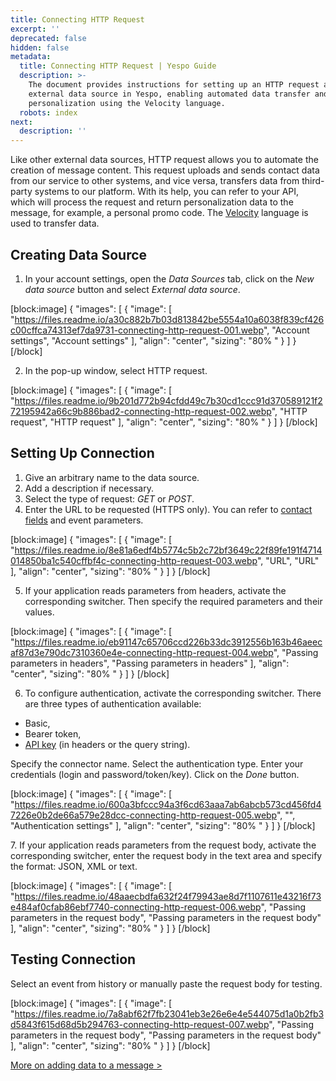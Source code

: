 ```yaml
---
title: Connecting HTTP Request
excerpt: ''
deprecated: false
hidden: false
metadata:
  title: Connecting HTTP Request | Yespo Guide
  description: >-
    The document provides instructions for setting up an HTTP request as an
    external data source in Yespo, enabling automated data transfer and message
    personalization using the Velocity language.
  robots: index
next:
  description: ''
---
```

Like other external data sources, HTTP request allows you to automate the creation of message content. This request uploads and sends contact data from our service to other systems, and vice versa, transfers data from third-party systems to our platform. With its help, you can refer to your API, which will process the request and return personalization data to the message, for example, a personal promo code. The [Velocity](https://docs.yespo.io/docs/introduction-to-velocity) language is used to transfer data.

## Creating Data Source

1. In your account settings, open the _Data Sources_ tab, click on the _New data source_ button and select _External data source_.

[block:image]
{
  "images": [
    {
      "image": [
        "https://files.readme.io/a30c882b7b03d813842be5554a10a6038f839cf426c00cffca74313ef7da9731-connecting-http-request-001.webp",
        "Account settings",
        "Account settings"
      ],
      "align": "center",
      "sizing": "80% "
    }
  ]
}
[/block]


2. In the pop-up window, select HTTP request.

[block:image]
{
  "images": [
    {
      "image": [
        "https://files.readme.io/9b201d772b94cfdd49c7b30cd1ccc91d370589121f272195942a66c9b886bad2-connecting-http-request-002.webp",
        "HTTP request",
        "HTTP request"
      ],
      "align": "center",
      "sizing": "80% "
    }
  ]
}
[/block]


## Setting Up Connection

1. Give an arbitrary name to the data source.
2. Add a description if necessary.
3. Select the type of request: _GET_ or _POST_.
4. Enter the URL to be requested (HTTPS only). You can refer to [contact fields](https://docs.yespo.io/docs/how-import-and-match-contact-fields-in-the-system) and event parameters.

[block:image]
{
  "images": [
    {
      "image": [
        "https://files.readme.io/8e81a6edf4b5774c5b2c72bf3649c22f89fe191f4714014850ba1c540cffbf4c-connecting-http-request-003.webp",
        "URL",
        "URL"
      ],
      "align": "center",
      "sizing": "80% "
    }
  ]
}
[/block]


5. If your application reads parameters from headers, activate the corresponding switcher. Then specify the required parameters and their values.

[block:image]
{
  "images": [
    {
      "image": [
        "https://files.readme.io/eb91147c65706ccd226b33dc3912556b163b46aeecaf87d3e790dc7310360e4e-connecting-http-request-004.webp",
        "Passing parameters in headers",
        "Passing parameters in headers"
      ],
      "align": "center",
      "sizing": "80% "
    }
  ]
}
[/block]


6. To configure authentication, activate the corresponding switcher. There are three types of authentication available:

- Basic,
- Bearer token,
- [API key](https://docs.yespo.io/reference/api-keys) (in headers or the query string).

Specify the connector name. Select the authentication type. Enter your credentials (login and password/token/key). Click on the _Done_ button.

[block:image]
{
  "images": [
    {
      "image": [
        "https://files.readme.io/600a3bfccc94a3f6cd63aaa7ab6abcb573cd456fd47226e0b2de66a579e28dcc-connecting-http-request-005.webp",
        "",
        "Authentication settings"
      ],
      "align": "center",
      "sizing": "80% "
    }
  ]
}
[/block]


7\. If your application reads parameters from the request body, activate the corresponding switcher, enter the request body in the text area and specify the format: JSON, XML or text.

[block:image]
{
  "images": [
    {
      "image": [
        "https://files.readme.io/48aaecbdfa632f24f79943ae8d7f1107611e43216f73e484af0cfab86ebf7740-connecting-http-request-006.webp",
        "Passing parameters in the request body",
        "Passing parameters in the request body"
      ],
      "align": "center",
      "sizing": "80% "
    }
  ]
}
[/block]


## Testing Connection

Select an event from history or manually paste the request body for testing.

[block:image]
{
  "images": [
    {
      "image": [
        "https://files.readme.io/7a8abf62f7fb23041eb3e26e6e4e544075d1a0b2fb3d5843f615d68d5b294763-connecting-http-request-007.webp",
        "Passing parameters in the request body",
        "Passing parameters in the request body"
      ],
      "align": "center",
      "sizing": "80% "
    }
  ]
}
[/block]


[More on adding data to a message >](https://docs.yespo.io/docs/how-connect-postgresql-external-data-source#3-add-data-to-a-message)